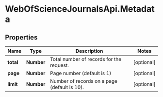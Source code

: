 # WebOfScienceJournalsApi.Metadata

## Properties

Name | Type | Description | Notes
------------ | ------------- | ------------- | -------------
**total** | **Number** | Total number of records for the request. | [optional] 
**page** | **Number** | Page number (default is 1) | [optional] 
**limit** | **Number** | Number of records on a page (default is 10). | [optional] 


